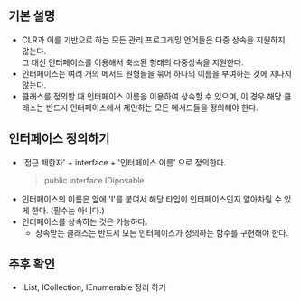 
## 기본 설명
- CLR과 이를 기반으로 하는 모든 관리 프로그래밍 언어들은 다중 상속을 지원하지 않는다.<br>그 대신 인터페이스를 이용해서 축소된 형태의 다중상속을 지원한다. 
- 인터페이스는 여러 개의 메서드 원형들을 묶어 하나의 이름을 부여하는 것에 지나지 않는다. 
- 클래스를 정의할 때 인터페이스 이름을 이용하여 상속할 수 있으며, 이 경우 해당 클래스는 반드시 인터페이스에서 제안하는 모든 메서드들을 정의해야 한다. 
 
## 인터페이스 정의하기
- '접근 제한자' + interface + '인터페이스 이름' 으로 정의한다. 
    >public interface IDiposable
- 인터페이스의 이름은 앞에 'I'를 붙여서 해당 타입이 인터페이스인지 알아차릴 수 있게 한다. (필수는 아니다.)
- 인터페이스를 상속하는 것은 가능하다.
    - 상속받는 클래스는 반드시 모든 인터페이스가 정의하는 함수를 구현해야 한다.  


## 추후 확인
- IList<T>, ICollection<T>, IEnumerable<T> 정리 하기
